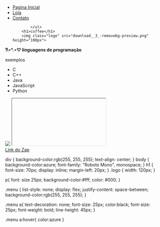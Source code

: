 <!DOCTYPE html> 
<html lang="pt-br">
    <head>
        <meta charset="UTF-8">
        <meta name="viewport" content="width=device-width, initial-scale=1.0">
        <title>Programação Front-End</title>
        <link rel="shortcut icon" href="download__6_-removebg-preview.png" type="image/x-icon">
        <link rel="preconnect" href="">
     <link rel="stylesheet" href="style.css">
    </head>
    <body>
        <div>
            <ul class="menu">
                <li><a href="index.html">Pagina Inicial</a></li>
                <li><a href="banner-compra.png">Loja</a></li>
               <li><a href="contato.html">Contato</a></li>

            </ul>
        <h1>coffee</h1>
        <img class="logo" src="download__3_-removebg-preview.png" height="100px">
</div>
        <p><strong>𐙚⋆°.⋆♡ linguagens de programação</strong></p>
        <p>exemplos</p>
        <ul>
            <li>C</li>
            <li>C++</li>
            <li>Java</li>
            <li>JavaScript</li>
            <li>Python</li>
        </ul>
        <img windth="100px" src="download.gif">
        <iframe></iframe>
        <br>
        <a href="https://google.com.br">Link do Zap </a>
    </body>
</html>





div {
    background-color:rgb(255, 255, 255);
    text-align: center;
}
body {
    background-color:azure;
      font-family: "Roboto Mono", monospace;
}
h1 {
    font-size: 70px;
    display: inline;
    margin-left: 20px;
}
.logo {
    width: 120px;
}

p{
    font: size 25px;
    background-color:#fff;
    color: #000;
}

.menu {
    list-style: none;
    display: flex;
    justify-content: space-between;
    background-color:rgb(255, 255, 255);
}

.menu a{
text-decoration: none;
font-size: 25px;
color:black;
font-size: 25px;
font-weight: bold;
line-height: 45px;
}

.menu a:hover{
    color:azure
}

